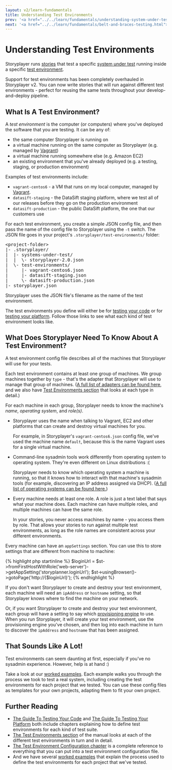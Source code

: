 ```yaml
---
layout: v2/learn-fundamentals
title: Understanding Test Environments
prev: '<a href="../../learn/fundamentals/understanding-system-under-test.html">Prev: Understanding The System Under Test</a>'
next: '<a href="../../learn/fundamentals/belt-and-braces-testing.html">Next: Belt and Braces Testing</a>'
---
```

# Understanding Test Environments

Storyplayer runs [stories](understanding-stories.html) that test a specific [system under test](understanding-system-under-test.html) running inside a specific [test environment](understanding-test-environments.html).

Support for test environments has been completely overhauled in Storyplayer v2. You can now write stories that will run against different test environments - perfect for reusing the same tests throughout your develop-and-deploy pipeline.

## What Is A Test Environment?

A _test environment_ is the computer (or computers) where you've deployed the software that you are testing. It can be any of:

* the same computer Storyplayer is running on
* a virtual machine running on the same computer as Storyplayer (e.g. managed by [Vagrant](http://www.vagrantup.com))
* a virtual machine running somewhere else (e.g. Amazon EC2)
* an existing environment that you've already deployed (e.g. a testing, staging, or production environment)

Examples of test environments include:

* `vagrant-centos6` - a VM that runs on my local computer, managed by [Vagrant](http://www.vagrantup.com).
* `datasift-staging` - the DataSift staging platform, where we test all of our releases before they go on the production environment
* `datasift-production` - the public DataSift platform, the one that our customers use

For each test environment, you create a simple JSON config file, and then pass the name of the config file to Storyplayer using the `-t` switch. The JSON file goes in your project's `.storyplayer/test-environments/` folder:

<pre>
&lt;project-folder&gt;
|- .storyplayer/
|  |- systems-under-test/
|  |  \- storyplayer-2.0.json
|  \- test-environments/
|     |- vagrant-centos6.json
|     |- datasift-staging.json
|     \- datasift-production.json
|- storyplayer.json
</pre>

Storyplayer uses the JSON file's filename as the name of the test environment.

The test environments you define will either be for [testing your code](../test-your-code/defining-a-test-environment.html) or for [testing your platform](../test-your-platform/defining-test-environments.html). Follow those links to see what each kind of test environment looks like.

## What Does Storyplayer Need To Know About A Test Environment?

A test environment config file describes all of the machines that Storyplayer will use for your tests.

Each test environment contains at least one group of machines. We group machines together by `type` - that's the adapter that Storyplayer will use to manage that group of machines. ([A full list of adapters can be found here](../../using/configuration/test-environment-config.html#group_adapters), and we also have [Test Environments section](../../using/test-environments/index.html) that looks at each type in detail.)

For each machine in each group, Storyplayer needs to know the machine's _name_, _operating system_, and _role(s)_.

* Storyplayer uses the name when talking to Vagrant, EC2 and other platforms that can create and destroy virtual machines for you.

  For example, in Storyplayer's `vagrant-centos6.json` config file, we've used the machine name `default`, because this is the name Vagrant uses for a single virtual machine.

* Command-line sysadmin tools work differently from operating system to operating system. They're even different on Linux distributions :(

  Storyplayer needs to know which operating system a machine is running, so that it knows how to interact with that machine's sysadmin tools (for example, discovering an IP address assigned via DHCP). ([A full list of operating systems can be found here.](../../using/configuration/test-environment-config.html#operating_system_adapters))

* Every machine needs at least one role. A role is just a text label that says what your machine does. Each machine can have multiple roles, and multiple machines can have the same role.

  In your stories, you never access machines by name - you access them by role. That allows your stories to run against multiple test environments, as long as the role names are consistent across your different environments.

Every machine can have an `appSettings` section. You can use this to store settings that are different from machine to machine:

{% highlight php startinline %}
$loginUrl = $st->fromFirstHostWithRole('web-server')->getAppSetting('storyplanner.loginUrl');
$st->usingBrowser()->gotoPage('http://{$loginUrl}');
{% endhighlight %}

If you don't want Storyplayer to create and destroy your test environment, each machine will need an `ipAddress` or `hostname` setting, so that Storyplayer knows where to find the machine on your network.

Or, if you want Storyplayer to create and destroy your test environment, each group will have a setting to say which [provisioning engine](../../using/configuration/test-environment-config.html#provisioning_engines) to use. When you run Storyplayer, it will create your test environment, use the provisioning engine you've chosen, and then log into each machine in turn to discover the `ipAddress` and `hostname` that has been assigned.

## That Sounds Like A Lot!

Test environments can seem daunting at first, especially if you've no sysadmin experience. However, help is at hand :)

Take a look at our [worked examples](../worked-examples/index.html). Each example walks you through the process we took to test a real system, including creating the test environments for each project that we tested. You can use these config files as templates for your own projects, adapting them to fit your own project.

## Further Reading

* [The Guide To Testing Your Code](../test-your-code/index.html) and [The Guide To Testing Your Platform](../test-your-platform/index.html) both include chapters explaining how to define test environments for each kind of test suite.
* [The Test Environments section](../../using/test-environments/index.html) of the manual looks at each of the different test environments in turn and in detail.
* [The Test Environment Configuration chapter](../../using/configuration/test-environment-config.html) is a complete reference to everything that you can put into a test environment configuration file.
* And we have several [worked examples](../worked-examples/index.html) that explain the process used to define the test environments for each project that we've tested.